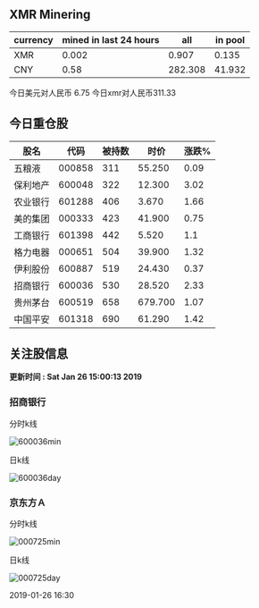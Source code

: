 ## XMR Minering

|currency|mined in last 24 hours|all|in pool|
|---|---|---|---|
|XMR|0.002|0.907|0.135|
|CNY|0.58|282.308|41.932|

今日美元对人民币 6.75	今日xmr对人民币311.33


## 今日重仓股 

|股名|代码|被持数|时价|涨跌%|
|---|---|---|---|---|
|五粮液|000858|311|55.250|0.09|
|保利地产|600048|322|12.300|3.02|
|农业银行|601288|406|3.670|1.66|
|美的集团|000333|423|41.900|0.75|
|工商银行|601398|442|5.520|1.1|
|格力电器|000651|504|39.900|1.32|
|伊利股份|600887|519|24.430|0.37|
|招商银行|600036|530|28.520|2.33|
|贵州茅台|600519|658|679.700|1.07|
|中国平安|601318|690|61.290|1.42|

## 关注股信息
**更新时间 : Sat Jan 26 15:00:13 2019**
### 招商银行 
分时k线

![600036min](http://image.sinajs.cn/newchart/min/n/sh600036.gif)

日k线

![600036day](http://image.sinajs.cn/newchart/daily/n/sh600036.gif)

### 京东方Ａ 
分时k线

![000725min](http://image.sinajs.cn/newchart/min/n/sz000725.gif)

日k线

![000725day](http://image.sinajs.cn/newchart/daily/n/sz000725.gif)

2019-01-26 16:30
